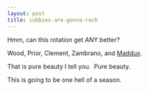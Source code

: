 ```yaml
---
layout: post
title: cubbies-are-gonna-rock
---
```

Hmm, can this rotation get ANY better?

Wood, Prior, Clement, Zambrano, and
[Maddux](http://chicago.cubs.mlb.com/NASApp/mlb/chc/news/chc_news.jsp?ymd=20040218&content_id=638406&vkey=spt2004news&fext=.jsp).

That is pure beauty I tell you.  Pure beauty.

This is going to be one hell of a season.
